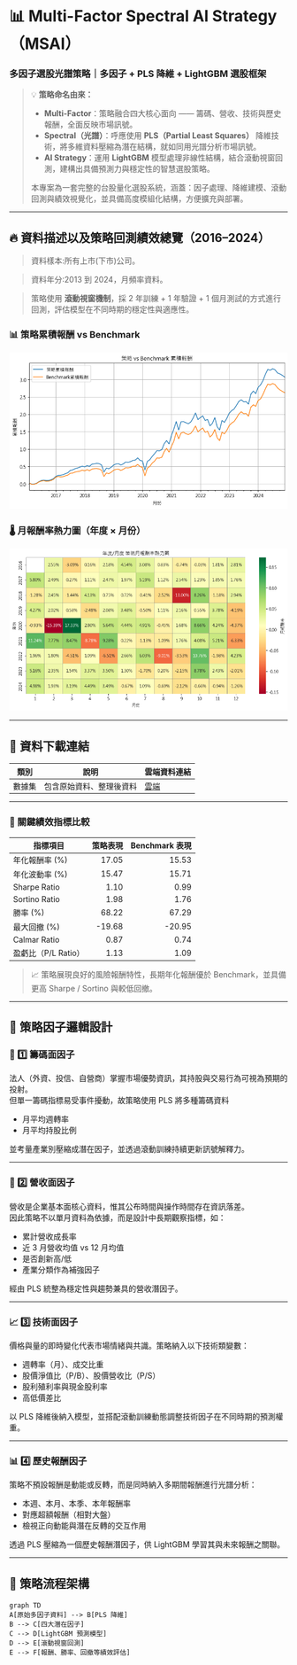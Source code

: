 # 📊 Multi-Factor Spectral AI Strategy（MSAI）
### 多因子選股光譜策略｜多因子 + PLS 降維 + LightGBM 選股框架

> 💡 **策略命名由來：**
>
> * **Multi-Factor**：策略融合四大核心面向 —— 籌碼、營收、技術與歷史報酬，全面反映市場訊號。
> * **Spectral（光譜）**：呼應使用 **PLS（Partial Least Squares）** 降維技術，將多維資料壓縮為潛在結構，就如同用光譜分析市場訊號。
> * **AI Strategy**：運用 **LightGBM** 模型處理非線性結構，結合滾動視窗回測，建構出具備預測力與穩定性的智慧選股策略。
>
> 本專案為一套完整的台股量化選股系統，涵蓋：因子處理、降維建模、滾動回測與績效視覺化，並具備高度模組化結構，方便擴充與部署。

---

## 🔥 資料描述以及策略回測績效總覽（2016–2024）

> 資料樣本:所有上市(下市)公司。

> 資料年分:2013 到 2024，月頻率資料。

> 策略使用 **滾動視窗機制**，採 2 年訓練 + 1 年驗證 + 1 個月測試的方式進行回測，評估模型在不同時期的穩定性與適應性。

### 📊 策略累積報酬 vs Benchmark

![累積報酬圖](./images/累積報酬率.png)

### 🌡️ 月報酬率熱力圖（年度 × 月份）

![報酬熱力圖](./images/報酬熱力圖.png)

---

## 📁 資料下載連結

| 類別        | 說明                  | 雲端資料連結 |
|-------------|-----------------------|-----------|
| 數據集  | 包含原始資料、整理後資料   | [雲端](https://reurl.cc/GnzQVy) |

---

### 📌 關鍵績效指標比較

| 指標項目               | 策略表現 | Benchmark 表現 |
|------------------------|---------:|----------------:|
| 年化報酬率 (%)          |    17.05 |           15.53 |
| 年化波動率 (%)          |    15.47 |           15.71 |
| Sharpe Ratio           |     1.10 |            0.99 |
| Sortino Ratio          |     1.98 |            1.76 |
| 勝率 (%)               |    68.22 |           67.29 |
| 最大回撤 (%)           |   -19.68 |          -20.95 |
| Calmar Ratio           |     0.87 |            0.74 |
| 盈虧比（P/L Ratio）    |     1.13 |            1.09 |

> 📈 策略展現良好的風險報酬特性，長期年化報酬優於 Benchmark，並具備更高 Sharpe / Sortino 與較低回撤。

---

## 🧠 策略因子邏輯設計

### 🏦 1️⃣ 籌碼面因子

法人（外資、投信、自營商）掌握市場優勢資訊，其持股與交易行為可視為預期的投射。  
但單一籌碼指標易受事件擾動，故策略使用 PLS 將多種籌碼資料

- 月平均週轉率
- 月平均持股比例

並考量產業別壓縮成潛在因子，並透過滾動訓練持續更新訊號解釋力。

---

### 📃 2️⃣ 營收面因子

營收是企業基本面核心資料，惟其公布時間與操作時間存在資訊落差。  
因此策略不以單月資料為依據，而是設計中長期觀察指標，如：

- 累計營收成長率
- 近 3 月營收均值 vs 12 月均值
- 是否創新高/低
- 產業分類作為補強因子

經由 PLS 統整為穩定性與趨勢兼具的營收潛因子。

---

### 📈 3️⃣ 技術面因子

價格與量的即時變化代表市場情緒與共識。策略納入以下技術類變數：

- 週轉率（月）、成交比重
- 股價淨值比（P/B）、股價營收比（P/S）
- 股利殖利率與現金股利率
- 高低價差比

以 PLS 降維後納入模型，並搭配滾動訓練動態調整技術因子在不同時期的預測權重。

---

### 📊 4️⃣ 歷史報酬因子

策略不預設報酬是動能或反轉，而是同時納入多期間報酬進行光譜分析：

- 本週、本月、本季、本年報酬率
- 對應超額報酬（相對大盤）
- 檢視正向動能與潛在反轉的交互作用

透過 PLS 壓縮為一個歷史報酬潛因子，供 LightGBM 學習其與未來報酬之關聯。

---

## 🧩 策略流程架構

```mermaid
graph TD
A[原始多因子資料] --> B[PLS 降維]
B --> C[四大潛在因子]
C --> D[LightGBM 預測模型]
D --> E[滾動視窗回測]
E --> F[報酬、勝率、回撤等績效評估]

